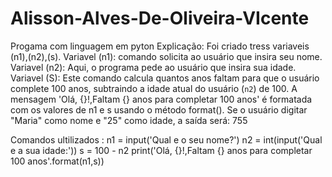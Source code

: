 # Alisson-Alves-De-Oliveira-VIcente
Progama com linguagem em pyton
Explicação: Foi criado tress variaveis (n1),(n2),(s). 
Variavel (n1): comando solicita ao usuário que insira seu nome.
Variavel (n2): Aqui, o programa pede ao usuário que insira sua idade. 
Variavel (S): Este comando calcula quantos anos faltam para que o usuário complete 100 anos, subtraindo a idade atual do usuário (`n2`) de 100.
A mensagem 'Olá, {}!,Faltam {} anos para completar 100 anos' é formatada com os valores de n1 e s usando o método format().
Se o usuário digitar "Maria" como nome e "25" como idade, a saída será: 755


Comandos ultilizados :
n1 = input('Qual e o seu nome?')
n2 = int(input('Qual e a sua idade:'))
s = 100 - n2
print('Olá, {}!,Faltam {} anos para completar 100 anos'.format(n1,s))
